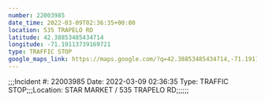 ```yaml
---
number: 22003985
date_time: 2022-03-09T02:36:35+00:00
location: 535 TRAPELO RD
latitude: 42.38853485434714
longitude: -71.19113739169721
type: TRAFFIC STOP
google_maps_link: https://maps.google.com/?q=42.38853485434714,-71.19113739169721
---
```


;;;Incident #: 22003985  Date: 2022-03-09 02:36:35   Type: TRAFFIC STOP;;;Location: STAR MARKET / 535 TRAPELO RD;;;;;;
